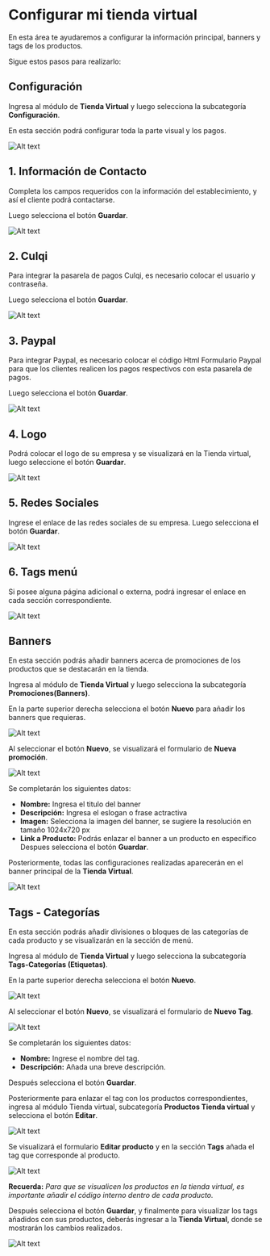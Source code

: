 # Configurar mi tienda virtual

En esta área te ayudaremos a configurar la información principal, banners y tags de los productos.

Sigue estos pasos para realizarlo:

## Configuración

Ingresa al módulo de **Tienda Virtual** y luego selecciona la subcategoría **Configuración**.

En esta sección podrá configurar toda la parte visual y los pagos.

![Alt text](img/conf21.jpg)

## 1. Información de Contacto

Completa los campos requeridos con la información del establecimiento, y así el cliente podrá contactarse.

Luego selecciona el botón **Guardar**.

![Alt text](img/config.jpg)

## 2. Culqi

Para integrar la pasarela de pagos Culqi, es necesario colocar el usuario y contraseña.

Luego selecciona el botón **Guardar**.

![Alt text](img/config2.jpg)

## 3. Paypal

Para integrar Paypal, es necesario colocar el código Html Formulario Paypal para que los clientes realicen los pagos respectivos con esta pasarela de pagos.

Luego selecciona el botón **Guardar**.

![Alt text](img/config3.jpg)

## 4. Logo

Podrá colocar el logo de su empresa y se visualizará en la Tienda virtual, luego seleccione el botón **Guardar**.

![Alt text](img/config4.jpg)

## 5. Redes Sociales

Ingrese el enlace de las redes sociales de su empresa. Luego selecciona el botón **Guardar**.

![Alt text](img/config5.jpg)

## 6. Tags menú

Si posee alguna página adicional o externa, podrá ingresar el enlace en cada sección correspondiente.

![Alt text](img/config6.jpg)

## Banners

En esta sección podrás añadir banners acerca de promociones de los productos que se destacarán en la tienda.

Ingresa al módulo de **Tienda Virtual** y luego selecciona la subcategoría **Promociones(Banners)**.

En la parte superior derecha selecciona el botón **Nuevo** para añadir los banners que requieras.

![Alt text](img/conf1.jpg)

Al seleccionar el botón **Nuevo**, se visualizará el formulario de **Nueva promoción**.

![Alt text](img/2_configurar_tienda.jpg)

Se completarán los siguientes datos:

- **Nombre:** Ingresa el titulo del banner
- **Descripción:** Ingresa el eslogan o frase actractiva
- **Imagen:** Selecciona la imagen del banner, se sugiere la resolución en tamaño 1024x720 px
- **Link a Producto:** Podrás enlazar el banner a un producto en específico
Despues selecciona el botón **Guardar**.

Posteriormente, todas las configuraciones realizadas aparecerán en el banner principal de la **Tienda Virtual**.

![Alt text](img/3_configurar_tienda.jpg)

## Tags - Categorías

En esta sección podrás añadir divisiones o bloques de las categorías de cada producto y se visualizarán en la sección de menú.

Ingresa al módulo de **Tienda Virtual** y luego selecciona la subcategoría **Tags-Categorías (Etiquetas)**.

En la parte superior derecha selecciona el botón **Nuevo**.

![Alt text](img/confi3.jpg)

Al seleccionar el botón **Nuevo**, se visualizará el formulario de **Nuevo Tag**.

![Alt text](img/4_configurar_tienda.jpg)

Se completarán los siguientes datos:

- **Nombre:** Ingrese el nombre del tag.
- **Descripción:** Añada una breve descripción.

Después selecciona el botón **Guardar**.

Posteriormente para enlazar el tag con los productos correspondientes, ingresa al módulo Tienda virtual, subcategoría **Productos Tienda virtual** y selecciona el botón **Editar**.

![Alt text](img/6_configurar_tienda.jpg)

Se visualizará el formulario **Editar producto** y en la sección **Tags** añada el tag que corresponde al producto.

![Alt text](img/6_configurar_tienda.jpg)

**Recuerda:**
*Para que se visualicen los productos en la tienda virtual, es importante añadir el código interno dentro de cada producto.*

Después selecciona el botón **Guardar**, y finalmente para visualizar los tags añadidos con sus productos, deberás ingresar a la **Tienda Virtual**, donde se mostrarán los cambios realizados.

![Alt text](img/9_configurar_tienda.jpg)
